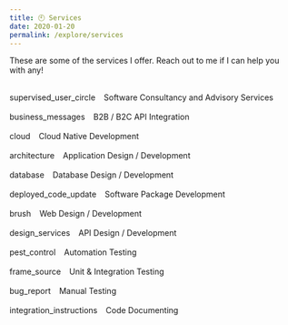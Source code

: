 ```yaml
---
title: 🕙 Services
date: 2020-01-20
permalink: /explore/services
---
```


These are some of the services I offer. Reach out to me if I can help you with any! <br/><br/>

<div>
	<div class="chip">
		<span class="icon icon--leadind">
			<span class="material-symbols-outlined"> supervised_user_circle </span>
		</span>
		<span> &ensp; Software Consultancy and Advisory Services </span>
	</div> 
	<br/>
	<div class="chip">
		<span class="icon icon--leadind">
			<span class="material-symbols-outlined"> business_messages </span>
			<!-- <span class="material-symbols-outlined"> currency_exchange </span> -->
		</span>
		<span> &ensp; B2B / B2C API Integration </span>
	</div> 
	<br/>
	<div class="chip">
		<span class="icon icon--leadind">
			<span class="material-symbols-outlined"> cloud </span>
		</span>
		<span> &ensp; Cloud Native Development </span>
	</div> 
	<br/>
	<div class="chip">
		<span class="icon icon--leadind">
			<span class="material-symbols-outlined"> architecture </span>
		</span>
		<span> &ensp; Application Design / Development </span>
	</div> 
	<br/>
	<div class="chip">
		<span class="icon icon--leadind">
			<span class="material-symbols-outlined"> database </span> 
		</span>
		<span> &ensp; Database Design / Development </span>
	</div> 
	<br/>
	<div class="chip">
		<span class="icon icon--leadind">
			<!-- <span class="material-symbols-outlined"> sdk </span>  -->
			<span class="material-symbols-outlined"> deployed_code_update </span>
		</span>
		<span> &ensp; Software Package Development </span>
	</div> 
	<br/>
	<div class="chip">
		<span class="icon icon--leadind">
			<span class="material-symbols-outlined"> brush </span>
		</span>
		<span> &ensp; Web Design / Development </span>
	</div> 
	<br/>
	<div class="chip">
		<span class="icon icon--leadind">
			<span class="material-symbols-outlined"> design_services </span> 
		</span>
		<span> &ensp; API Design / Development </span>
	</div> 
	<br/>
	<div class="chip">
		<span class="icon icon--leadind">
			<span class="material-symbols-outlined"> pest_control </span>
		</span>
		<span> &ensp; Automation Testing </span>
	</div> 
	<br/>
	<div class="chip">
		<span class="icon icon--leadind">
			<span class="material-symbols-outlined"> frame_source </span>
		</span>
		<span> &ensp; Unit & Integration Testing </span>
	</div> 
	<br/>
	<div class="chip">
		<span class="icon icon--leadind">
			<span class="material-symbols-outlined"> bug_report </span>
		</span>
		<span> &ensp; Manual Testing </span>
	</div> 
	<br/>
	<div class="chip">
		<span class="icon icon--leadind">
			<span class="material-symbols-outlined"> integration_instructions </span>
		</span>
		<span> &ensp; Code Documenting </span>
	</div> 
	<br/>
</div>
